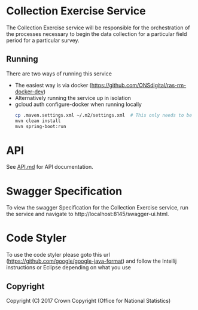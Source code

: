 # Collection Exercise Service
The Collection Exercise service will be responsible for the orchestration of the processes necessary to begin the data
collection for a particular field period for a particular survey.

## Running

There are two ways of running this service

* The easiest way is via docker (https://github.com/ONSdigital/ras-rm-docker-dev)
* Alternatively running the service up in isolation
* gcloud auth configure-docker when running locally
    ```bash
    cp .maven.settings.xml ~/.m2/settings.xml  # This only needs to be done once to set up mavens settings file
    mvn clean install
    mvn spring-boot:run
    ```

# API
See [API.md](https://github.com/ONSdigital/rm-collection-exercise-service/blob/main/API.md) for API documentation.

# Swagger Specification
To view the swagger Specification for the Collection Exercise service, run the service and navigate to http://localhost:8145/swagger-ui.html.

# Code Styler
To use the code styler please goto this url (https://github.com/google/google-java-format) and follow the Intellij
instructions or Eclipse depending on what you use

## Copyright
Copyright (C) 2017 Crown Copyright (Office for National Statistics)
